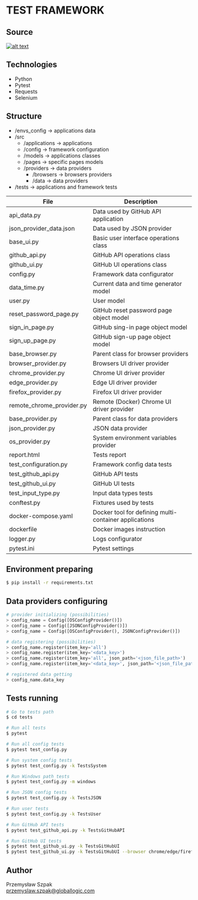 # TEST FRAMEWORK


## Source
[![alt text](https://miro.medium.com/max/719/0*LqBi2dONH28oTKVX.png)](https://github.com/sergii-butenko-gl/talend-eng-II)


## Technologies
- Python
- Pytest
- Requests
- Selenium


## Structure
- /envs_config -> applications data
- /src
  - /applications -> applications
  - /config -> framework configuration
  - /models -> applications classes
  - /pages -> specific pages models
  - /providers -> data providers
    - /browsers -> browsers providers
    - /data -> data providers
- /tests -> applications and framework tests

| File                      | Description                                           |
|---------------------------|-------------------------------------------------------|
| api_data.py               | Data used by GitHub API application                   |
| json_provider_data.json   | Data used by JSON provider                            |
| base_ui.py                | Basic user interface operations class                 |
| github_api.py             | GitHub API operations class                           |
| github_ui.py              | GitHub UI operations class                            |
| config.py                 | Framework data configurator                           | 
| data_time.py              | Current data and time generator model                 |
| user.py                   | User model                                            |
| reset_password_page.py    | GitHub reset password page object model               |
| sign_in_page.py           | GitHub sing-in page object model                      |
| sign_up_page.py           | GitHub sign-up page object model                      |
| base_browser.py           | Parent class for browser providers                    |
| browser_provider.py       | Browsers UI driver provider                           |
| chrome_provider.py        | Chrome UI driver provider                             |
| edge_provider.py          | Edge UI driver provider                               |
| firefox_provider.py       | Firefox UI driver provider                            |
| remote_chrome_provider.py | Remote (Docker) Chrome UI driver provider             |
| base_provider.py          | Parent class for data providers                       |
| json_provider.py          | JSON data provider                                    |
| os_provider.py            | System environment variables provider                 |
| report.html               | Tests report                                          |
| test_configuration.py     | Framework config data tests                           |
| test_github_api.py        | GitHub API tests                                      |
| test_github_ui.py         | GitHub UI tests                                       |
| test_input_type.py        | Input data types tests                                |
| conftest.py               | Fixtures used by tests                                |
| docker-compose.yaml       | Docker tool for defining multi-container applications |
| dockerfile                | Docker images instruction                             |
| logger.py                 | Logs configurator                                     |
| pytest.ini                | Pytest settings                                       |



## Environment preparing
```bash
$ pip install -r requirements.txt
```

## Data providers configuring
```python
# provider initializing (possibilities)
> config_name = Config([OSConfigProvider()])
> config_name = Config([JSONConfigProvider()])
> config_name = Config([OSConfigProvider(), JSONConfigProvider()])

# data registering (possibilities)
> config_name.register(item_key='all')
> config_name.register(item_key='<data_key>')
> config_name.register(item_key='all', json_path='<json_file_path>')
> config_name.register(item_key='<data_key>', json_path='<json_file_path>')

# registered data getting
> config_name.data_key
```


## Tests running
```bash
# Go to tests path
$ cd tests

# Run all tests
$ pytest

# Run all config tests
$ pytest test_config.py

# Run system config tests
$ pytest test_config.py -k TestsSystem

# Run Windows path tests
$ pytest test_config.py -m windows

# Run JSON config tests
$ pytest test_config.py -k TestsJSON

# Run user tests
$ pytest test_config.py -k TestsUser

# Run GitHub API tests
$ pytest test_github_api.py -k TestsGitHubAPI

# Run GitHub UI tests
$ pytest test_github_ui.py -k TestsGitHubUI
$ pytest test_github_ui.py -k TestsGitHubUI --browser chrome/edge/firefox/remote_chrome
```

## Author
Przemysław Szpak\
przemyslaw.szpak@globallogic.com